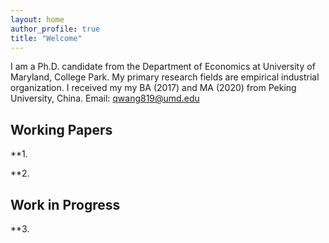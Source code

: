 ```yaml
---
layout: home
author_profile: true
title: "Welcome"
---
```


I am a Ph.D. candidate from the Department of Economics at University of Maryland, College Park. My primary research fields are empirical industrial organization. I received my my BA (2017) and MA (2020) from Peking University, China.
Email: qwang819@umd.edu

## Working Papers

**1. 

**2. 


## Work in Progress

**3.


